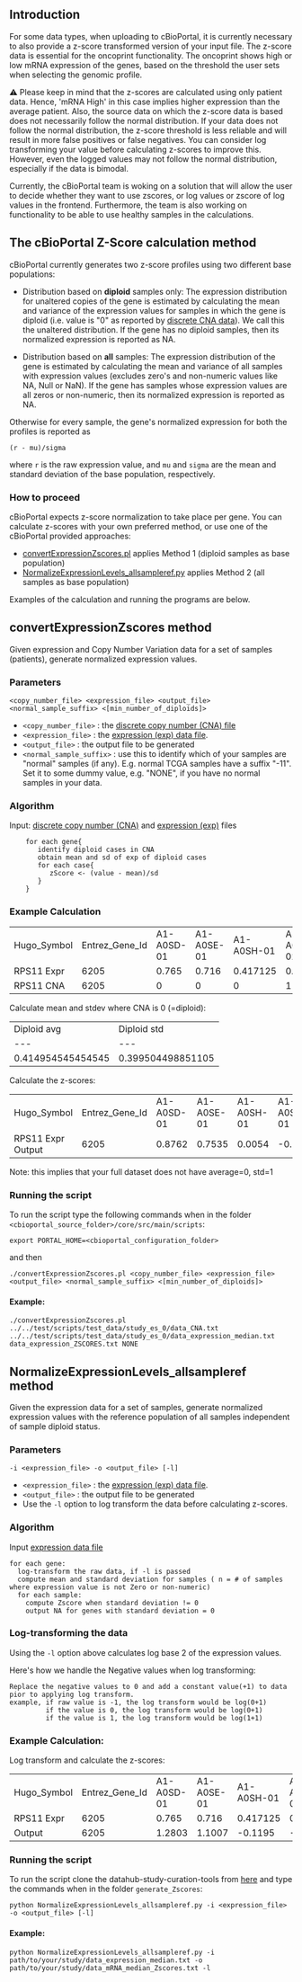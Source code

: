 ## Introduction
For some data types, when uploading to cBioPortal, it is currently necessary to also provide a z-score transformed version of your input file. The z-score data is essential for the oncoprint functionality. The oncoprint shows high or low mRNA expression of the genes, based on the threshold the user sets when selecting the genomic profile. 

:warning: 
Please keep in mind that the z-scores are calculated using only patient data. Hence, 'mRNA High' in this case implies higher expression than the average patient. Also, the source data on which the z-score data is based does not necessarily follow the normal distribution. If your data does not follow the normal distribution, the z-score threshold is less reliable and will result in more false positives or false negatives. You can consider log transforming your value before calculating z-scores to improve this. However, even the logged values may not follow the normal distribution, especially if the data is bimodal.

Currently, the cBioPortal team is woking on a solution that will allow the user to decide whether they want to use zscores, or log values or zscore of log values in the frontend. Furthermore, the team is also working on functionality to be able to use healthy samples in the calculations. 

## The cBioPortal Z-Score calculation method

cBioPortal currently generates two z-score profiles using two different base populations:
- Distribution based on **diploid** samples only: The expression distribution for unaltered copies of the gene is estimated by calculating the mean and variance of the expression values for samples in which the gene is diploid (i.e. value is "0" as reported by [discrete CNA data](File-Formats.md#discrete-copy-number-data)). We call this the unaltered distribution. If the gene has no diploid samples, then its normalized expression is reported as NA.

- Distribution based on **all** samples: The expression distribution of the gene is estimated by calculating the mean and variance of all samples with expression values (excludes zero's and non-numeric values like NA, Null or NaN). If the gene has samples whose expression values are all zeros or non-numeric, then its normalized expression is reported as NA.

Otherwise for every sample, the gene's normalized expression for both the profiles is reported as

```
(r - mu)/sigma
```
where `r` is the raw expression value, and `mu` and `sigma` are the mean and standard deviation of the base population, respectively.

### How to proceed
cBioPortal expects z-score normalization to take place per gene. You can calculate z-scores with your own preferred method, or use one of the cBioPortal provided approaches:
- [convertExpressionZscores.pl](https://github.com/cBioPortal/cbioportal/blob/master/core/src/main/scripts/convertExpressionZscores.pl) applies Method 1 (diploid samples as base population)
- [NormalizeExpressionLevels_allsampleref.py](https://github.com/cBioPortal/datahub-study-curation-tools/tree/master/generate_Zscores) applies Method 2 (all samples as base population)

Examples of the calculation and running the programs are below.

## convertExpressionZscores method
Given expression and Copy Number Variation data for a set of samples (patients), generate normalized expression values.

### Parameters

`<copy_number_file> <expression_file> <output_file> <normal_sample_suffix> <[min_number_of_diploids]>`

- `<copy_number_file>` : the [discrete copy number (CNA) file](File-Formats.md#discrete-copy-number-data) 
- `<expression_file>` : the [expression (exp) data file](File-Formats.md#expression-data). 
- `<output_file>` : the output file to be generated
- `<normal_sample_suffix>` : use this to identify which of your samples are "normal" samples (if any). E.g. normal TCGA samples have a suffix "-11". Set it to some dummy value, e.g. "NONE", if you have no normal samples in your data.

### Algorithm
Input: [discrete copy number (CNA)](File-Formats.md#discrete-copy-number-data) and [expression (exp)](File-Formats.md#expression-data) files

```
    for each gene{
       identify diploid cases in CNA
       obtain mean and sd of exp of diploid cases
       for each case{
          zScore <- (value - mean)/sd
       }
    }
```
### Example Calculation
<table>
<tr><td>Hugo_Symbol</td><td>Entrez_Gene_Id</td><td>A1-A0SD-01</td><td>A1-A0SE-01</td><td>A1-A0SH-01</td><td>A1-A0SJ-01</td><td>A1-A0SK-01</td><td>A1-A0SM-01</td><td>A1-A0SO-01</td><td>A1-A0SP-01</td><td>A2-A04N-01</td><td>A2-A04P-01</td><td>A2-A04Q-01</td><td>A2-A04R-01</td><td>A2-A04T-01</td><td>A2-A04U-01</td><td>A2-A04V-01</td><td>A2-A04W-01</td><td>A2-A04X-01</td><td>A2-A04Y-01</td></tr>
<tr><td>RPS11 Expr</td><td>6205</td><td>0.765</td><td>0.716</td><td>0.417125</td><td>0.115</td><td>0.492875</td><td>-0.525</td><td>-0.169</td><td>0.396</td><td>0.50475</td><td>0.400875</td><td>0.393125</td><td>0.9165</td><td>0.627125</td><td>0.337125</td><td>0.705</td><td>0.16425</td><td>0.325</td><td>0.11175</td></tr>
<tr><td>RPS11 CNA</td><td>6205</td><td>0</td><td>0</td><td>0</td><td>1</td><td>1</td><td>0</td><td>-1</td><td>0</td><td>0</td><td>2</td><td>0</td><td>0</td><td>1</td><td>-1</td><td>0</td><td>0</td><td>-1</td><td>0</td></tr>
</table>

Calculate mean and stdev where CNA is 0 (=diploid):

<table>
<tr><td>Diploid avg</td><td>Diploid std</td></tr>
<tr><td>---</td><td>---</td></tr>
<tr><td>0.414954545454545</td><td>0.399504498851105</td></tr>
</table>

Calculate the z-scores:
<table>
<tr><td>Hugo_Symbol</td><td>Entrez_Gene_Id</td><td>A1-A0SD-01</td><td>A1-A0SE-01</td><td>A1-A0SH-01</td><td>A1-A0SJ-01</td><td>A1-A0SK-01</td><td>A1-A0SM-01</td><td>A1-A0SO-01</td><td>A1-A0SP-01</td><td>A2-A04N-01</td><td>A2-A04P-01</td><td>A2-A04Q-01</td><td>A2-A04R-01</td><td>A2-A04T-01</td><td>A2-A04U-01</td><td>A2-A04V-01</td><td>A2-A04W-01</td><td>A2-A04X-01</td><td>A2-A04Y-01</td></tr>
<tr><td>RPS11 Expr Output</td><td>6205</td><td>0.8762</td><td>0.7535</td><td>0.0054</td><td>-0.7508</td><td>0.1950</td><td>-2.3528</td><td>-1.4617</td><td>-0.0474</td><td>0.2248</td><td>-0.0352</td><td>-0.0546</td><td>1.2554</td><td>0.5311</td><td>-0.1948</td><td>0.7260</td><td>-0.6275</td><td>-0.2252</td><td>-0.7590</td></tr>
</table>

Note: this implies that your full dataset does not have average=0, std=1

### Running the script


To run the script type the following commands when in the folder `<cbioportal_source_folder>/core/src/main/scripts`:

```
export PORTAL_HOME=<cbioportal_configuration_folder>
```

and then 

```
./convertExpressionZscores.pl <copy_number_file> <expression_file> <output_file> <normal_sample_suffix> <[min_number_of_diploids]>
```

#### Example:

```
./convertExpressionZscores.pl  ../../test/scripts/test_data/study_es_0/data_CNA.txt ../../test/scripts/test_data/study_es_0/data_expression_median.txt data_expression_ZSCORES.txt NONE
```
## NormalizeExpressionLevels_allsampleref method
Given the expression data for a set of samples, generate normalized expression values with the reference population of all samples independent of sample diploid status.

### Parameters
`-i <expression_file> -o <output_file> [-l]`

- `<expression_file>` : the [expression (exp) data file](File-Formats.md#expression-data).
- `<output_file>` : the output file to be generated
- Use the `-l` option to log transform the data before calculating z-scores.

### Algorithm
Input [expression data file](File-Formats.md#expression-data)
```
for each gene:
  log-transform the raw data, if -l is passed
  compute mean and standard deviation for samples ( n = # of samples where expression value is not Zero or non-numeric)
  for each sample:
    compute Zscore when standard deviation != 0
    output NA for genes with standard deviation = 0
```
### Log-transforming the data
Using the `-l` option above calculates log base 2 of the expression values.

Here's how we handle the Negative values when log transforming:
```
Replace the negative values to 0 and add a constant value(+1) to data pior to applying log transform.
example, if raw value is -1, the log transform would be log(0+1)
         if the value is 0, the log transform would be log(0+1)
         if the value is 1, the log transform would be log(1+1)
```

### Example Calculation:

Log transform and calculate the z-scores:
<table>
<tr><td>Hugo_Symbol</td><td>Entrez_Gene_Id</td><td>A1-A0SD-01</td><td>A1-A0SE-01</td><td>A1-A0SH-01</td><td>A1-A0SJ-01</td><td>A1-A0SK-01</td><td>A1-A0SM-01</td><td>A1-A0SO-01</td><td>A1-A0SP-01</td><td>A2-A04N-01</td><td>A2-A04P-01</td><td>A2-A04Q-01</td><td>A2-A04R-01</td><td>A2-A04T-01</td><td>A2-A04U-01</td><td>A2-A04V-01</td><td>A2-A04W-01</td><td>A2-A04X-01</td><td>A2-A04Y-01</td></tr>
<tr><td>RPS11 Expr</td><td>6205</td><td>0.765</td><td>0.716</td><td>0.417125</td><td>0.115</td><td>0.492875</td><td>-0.525</td><td>-0.169</td><td>0.396</td><td>0.50475</td><td>0.400875</td><td>0.393125</td><td>0.9165</td><td>0.627125</td><td>0.337125</td><td>0.705</td><td>0.16425</td><td>0.325</td><td>0.11175</td></tr>
<tr><td>Output</td><td>6205</td><td>1.2803</td><td>1.1007</td><td>-0.1195</td><td>-1.6485</td><td>0.2125</td><td>-2.3426</td><td>-2.3426</td><td>-0.2153</td><td>0.263</td><td>-0.1931</td><td>-0.2285</td><td>1.8054</td><td>0.7616</td><td>-0.4901</td><td>1.0597</td><td>-1.3729</td><td>-0.5482</td><td>-1.6671</td></tr>
  </table>
  
### Running the script
To run the script clone the datahub-study-curation-tools from [here](https://github.com/cBioPortal/datahub-study-curation-tools) and type the commands when in the folder `generate_Zscores`:

```
python NormalizeExpressionLevels_allsampleref.py -i <expression_file> -o <output_file> [-l]
```

#### Example:

```
python NormalizeExpressionLevels_allsampleref.py -i path/to/your/study/data_expression_median.txt -o path/to/your/study/data_mRNA_median_Zscores.txt -l
```